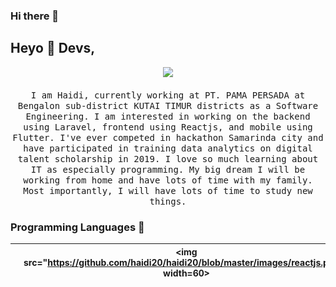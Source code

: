 ### Hi there 👋

## Heyo :wave: Devs, 

<p align="center">
  <img src="https://raw.githubusercontent.com/coderjojo/coderjojo/master/img/github.gif" width=100>
  <br><br>
  <samp>
    I am Haidi, currently working at PT. PAMA PERSADA at Bengalon sub-district KUTAI TIMUR districts as a Software Engineering. I am interested in working on the backend using Laravel, frontend using Reactjs, and mobile using Flutter. I've ever competed in hackathon Samarinda city and have participated in training data analytics on digital talent scholarship in 2019. I love so much learning about IT as especially programming. My big dream I will be working from home and have lots of time with my family. Most importantly, I will have lots of time to study new things.
  </samp>
</p>

### Programming Languages  :rocket:
|<img src="https://github.com/haidi20/haidi20/blob/master/images/laravel-logo.png" width=60> | <img src="https://github.com/haidi20/haidi20/blob/master/images/reactjs.png"" width=60> | <img src="https://github.com/haidi20/haidi20/blob/master/images/flutter.png"" width=60> |
|:---:|:---:|:---:|
